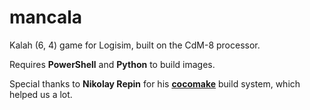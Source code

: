 # mancala
Kalah (6, 4) game for Logisim, built on the CdM-8 processor.

Requires **PowerShell** and **Python** to build images.

Special thanks to **Nikolay Repin** for his [**cocomake**](https://github.com/Intelix8996/cocomake) build system, which helped us a lot.
